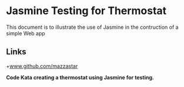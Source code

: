 <doctype>

<html>

Jasmine Testing for Thermostat
===============
This document is to illustrate the use of Jasmine in the contruction of a simple Web app



Links
------
+www.github.com/mazzastar

<body>
	<b>Code Kata creating a thermostat using Jasmine for testing.<b>
</html>
